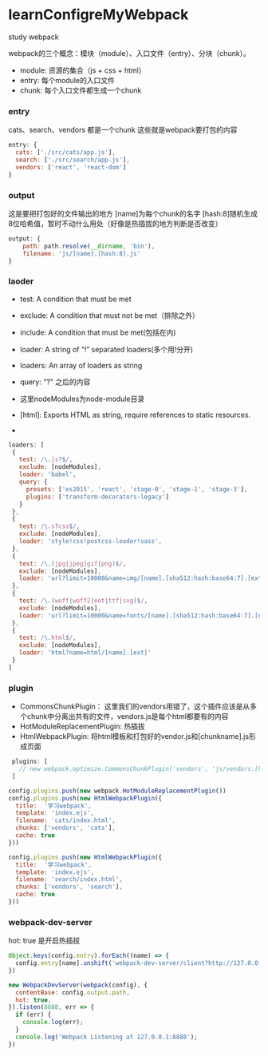 # learnConfigreMyWebpack
study webpack

webpack的三个概念：模块（module）、入口文件（entry）、分块（chunk）。
* module: 资源的集合（js + css + html）
* entry: 每个module的入口文件
* chunk: 每个入口文件都生成一个chunk

### entry
cats、search、vendors 都是一个chunk
这些就是webpack要打包的内容

```javascript
entry: {
  cats: ['./src/cats/app.js'],
  search: ['./src/search/app.js'],
  vendors: ['react', 'react-dom']
}
```
### output
这是要把打包好的文件输出的地方
[name]为每个chunk的名字
[hash:8]随机生成8位哈希值，暂时不动什么用处（好像是热插拔的地方判断是否改变）

```javascript
output: {
    path: path.resolve(__dirname, 'bin'),
    filename: 'js/[name].[hash:8].js'
}
```

### laoder
* test: A condition that must be met
* exclude: A condition that must not be met（排除之外）
* include: A condition that must be met(包括在内)
* loader: A string of “!” separated loaders(多个用!分开)
* loaders: An array of loaders as string
* query: "?" 之后的内容

* 这里nodeModules为node-module目录
* [html]: Exports HTML as string, require references to static resources.
* [ext]: 文件的扩展名

```javascript
loaders: [
 {
   test: /\.js?$/,
   exclude: [nodeModules],
   loader: 'babel',
   query: {
     presets: ['es2015', 'react', 'stage-0', 'stage-1', 'stage-3'],
     plugins: ['transform-decorators-legacy']
   }
 },
 {
   test: /\.s?css$/,
   exclude: [nodeModules],
   loader: 'style!css!postcss-loader!sass',
 },
 {
   test: /\.(jpg|jpeg|gif|png)$/,
   exclude: [nodeModules],
   loader: 'url?limit=10000&name=img/[name].[sha512:hash:base64:7].[ext]'
 },
 {
   test: /\.(woff|woff2|eot|ttf|svg)$/,
   exclude: [nodeModules],
   loader: 'url?limit=10000&name=fonts/[name].[sha512:hash:base64:7].[ext]'
 },
 {
   test: /\.html$/,
   exclude: [nodeModules],
   loader: 'html?name=html/[name].[ext]'
 }
]
```

### plugin
* CommonsChunkPlugin： 这里我们的vendors用错了，这个插件应该是从多个chunk中分离出共有的文件，vendors.js是每个html都要有的内容
* HotModuleReplacementPlugin: 热插拔
* HtmlWebpackPlugin: 将html模板和打包好的vendor.js和[chunkname].js形成页面

```javascript
 plugins: [
   // new webpack.optimize.CommonsChunkPlugin('vendors', 'js/vendors.[hash:8].js'),
 ]

config.plugins.push(new webpack.HotModuleReplacementPlugin())
config.plugins.push(new HtmlWebpackPlugin({
  title:  '学习webpack',
  template: 'index.ejs',
  filename: 'cats/index.html',
  chunks: ['vendors', 'cats'],
  cache: true
}))

config.plugins.push(new HtmlWebpackPlugin({
  title:  '学习webpack',
  template: 'index.ejs',
  filename: 'search/index.html',
  chunks: ['vendors', 'search'],
  cache: true
}))
```

### webpack-dev-server
hot: true 是开启热插拔

```javascript
Object.keys(config.entry).forEach((name) => {
  config.entry[name].unshift('webpack-dev-server/client?http://127.0.0.1:8888/', 'webpack/hot/dev-server');
})

new WebpackDevServer(webpack(config), {
  contentBase: config.output.path,
  hot: true,
}).listen(8888, err => {
  if (err) {
    console.log(err);
  }
  console.log('Webpack Listening at 127.0.0.1:8888');
})
```
 
